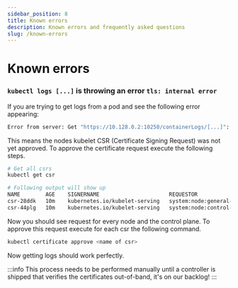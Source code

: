 ```yaml
---
sidebar_position: 8
title: Known errors
description: Known errors and frequently asked questions
slug: /known-errors
---
```


# Known errors

### `kubectl logs [...]` is throwing an error `tls: internal error`

If you are trying to get logs from a pod and see the following error appearing:
```bash
Error from server: Get "https://10.128.0.2:10250/containerLogs/[...]": remote error: tls: internal error
```

This means the nodes kubelet CSR (Certificate Signing Request) was not yet approved. To approve the certificate request execute the following steps.

```bash
# Get all csrs
kubectl get csr

# Following output will show up
NAME        AGE    SIGNERNAME                      REQUESTOR                                CONDITION
csr-28ddk   10m    kubernetes.io/kubelet-serving   system:node:general-int-1-cxdlxu         Pending
csr-44plg   10m    kubernetes.io/kubelet-serving   system:node:control-plane-int-1-xtpwjv   Pending
```

Now you should see request for every node and the control plane. To approve this request execute for each csr the following command.

```bash
kubectl certificate approve <name of csr>
```

Now getting logs should work perfectly.

:::info
This process needs to be performed manually until a controller is shipped that verifies the certificates out-of-band, it's on our backlog!
:::